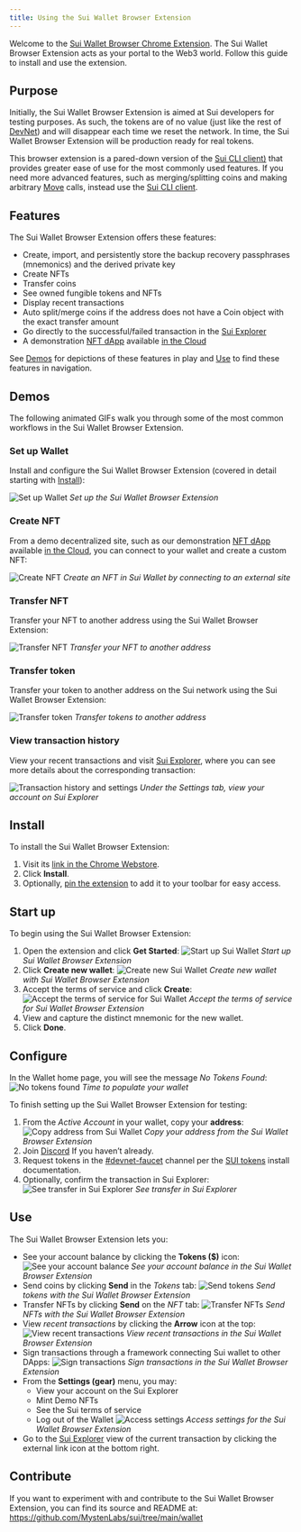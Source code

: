 ```yaml
---
title: Using the Sui Wallet Browser Extension
---
```


Welcome to the [Sui Wallet Browser Chrome Extension](https://chrome.google.com/webstore/detail/sui-wallet/opcgpfmipidbgpenhmajoajpbobppdil). The Sui Wallet Browser Extension acts as your portal to the Web3 world. Follow this guide to install and use the extension.

## Purpose

Initially, the Sui Wallet Browser Extension is aimed at Sui developers for testing purposes. As such, the tokens are of no value (just like the rest of [DevNet](../explore/devnet.md)) and will disappear each time we reset the network. In time, the Sui Wallet Browser Extension will be production ready for real tokens.

This browser extension is a pared-down version of the [Sui CLI client)](../build/cli-client.md) that provides greater ease of use for the most commonly used features. If you need more advanced features, such as merging/splitting coins and making arbitrary [Move](../build/move/index.md) calls, instead use the [Sui CLI client](../build/cli-client.md).

## Features

The Sui Wallet Browser Extension offers these features:

* Create, import, and persistently store the backup recovery passphrases (mnemonics) and the derived private key
* Create NFTs
* Transfer coins
* See owned fungible tokens and NFTs
* Display recent transactions
* Auto split/merge coins if the address does not have a Coin object with the exact transfer amount
* Go directly to the successful/failed transaction in the [Sui Explorer](https://explorer.devnet.sui.io/)
* A demonstration [NFT dApp](https://github.com/MystenLabs/sui/tree/main/wallet/examples/demo-nft-dapp) available [in the Cloud](http://sui-wallet-demo.s3-website-us-east-1.amazonaws.com/)

See [Demos](#demos) for depictions of these features in play and [Use](#use) to find these features in navigation.

## Demos

The following animated GIFs walk you through some of the most common workflows in the Sui Wallet Browser Extension.

### Set up Wallet

Install and configure the Sui Wallet Browser Extension (covered in detail starting with [Install](#install)):

![Set up Wallet](../../static/onboarding.gif "Set up Wallet")
*Set up the Sui Wallet Browser Extension*

### Create NFT

From a demo decentralized site, such as our demonstration [NFT dApp](https://github.com/MystenLabs/sui/tree/main/wallet/examples/demo-nft-dapp) available [in the Cloud](http://sui-wallet-demo.s3-website-us-east-1.amazonaws.com/), you can connect to your wallet and create a custom NFT:

![Create NFT](../../static/create_NFT.gif "Create NFT")
*Create an NFT in Sui Wallet by connecting to an external site*

### Transfer NFT

Transfer your NFT to another address using the Sui Wallet Browser Extension:

![Transfer NFT](../../static/nft_transfer.gif "Transfer NFT")
*Transfer your NFT to another address*

### Transfer token

Transfer your token to another address on the Sui network using the Sui Wallet Browser Extension:

![Transfer token](../../static/token_transfer.gif "Transfer token")
*Transfer tokens to another address*

### View transaction history

View your recent transactions and visit [Sui Explorer](https://explorer.devnet.sui.io/), where you can see more details about the corresponding transaction:

![Transaction history and settings](../../static/txn_history_and_settings.gif "Transaction history and settings")
*Under the *Settings* tab, view your account on Sui Explorer*

## Install

To install the Sui Wallet Browser Extension:
1. Visit its [link in the Chrome Webstore](https://chrome.google.com/webstore/detail/sui-wallet/opcgpfmipidbgpenhmajoajpbobppdil).
1. Click **Install**.
1. Optionally, [pin the extension](https://www.howtogeek.com/683099/how-to-pin-and-unpin-extensions-from-the-chrome-toolbar/) to add it to your toolbar for easy access.

## Start up

To begin using the Sui Wallet Browser Extension:
1. Open the extension and click **Get Started**:
   ![Start up Sui Wallet](../../static/Sui-wallet-get-started.png "Start up Sui Wallet")
   *Start up Sui Wallet Browser Extension*
1. Click **Create new wallet**:
   ![Create new Sui Wallet](../../static/Sui-wallet-new-account.png "Create new Sui Wallet")
   *Create new wallet with Sui Wallet Browser Extension*
1. Accept the terms of service and click **Create**:
   ![Accept the terms of service for Sui Wallet](../../static/Sui-wallet-ToS.png "Accept ToS")
   *Accept the terms of service for Sui Wallet Browser Extension*
1. View and capture the distinct mnemonic for the new wallet.
1. Click **Done**.

## Configure

In the Wallet home page, you will see the message _No Tokens Found_:
![No tokens found](../../static/Sui-wallet-no-tokens.png "[No tokens found")
*Time to populate your wallet*

To finish setting up the Sui Wallet Browser Extension for testing:
1. From the _Active Account_ in your wallet, copy your **address**:
   ![Copy address from Sui Wallet](../../static/Sui-wallet-copy-address.png "Copy address")
   *Copy your address from the Sui Wallet Browser Extension*
1. Join [Discord](https://discord.gg/sui) If you haven’t already.
1. Request tokens in the [#devnet-faucet](https://discord.com/channels/916379725201563759/971488439931392130)
   channel per the [SUI tokens](../build/install.md#sui-tokens) install documentation.
1. Optionally, confirm the transaction in Sui Explorer:
   ![See transfer in Sui Explorer](../../static/Sui-explorer-token-transfer.png "See Sui Explorer")
   *See transfer in Sui Explorer*

## Use

The Sui Wallet Browser Extension lets you:

* See your account balance by clicking the **Tokens ($)** icon:
   ![See your account balance](../../static/tokens.png "See tokens")
   *See your account balance in the Sui Wallet Browser Extension*
* Send coins by clicking **Send** in the _Tokens_ tab:
   ![Send tokens](../../static/token-transfer.png "Send tokens")
   *Send tokens with the Sui Wallet Browser Extension*
* Transfer NFTs by clicking **Send** on the _NFT_ tab:
   ![Transfer NFTs](../../static/NFT-transfer.png "Send tokens")
   *Send NFTs with the Sui Wallet Browser Extension*
* View _recent transactions_ by clicking the **Arrow** icon at the top:
   ![View recent transactions](../../static/txn-history.png "View recent transactions")
   *View recent transactions in the Sui Wallet Browser Extension*
* Sign transactions through a framework connecting Sui wallet to other DApps:
   ![Sign transactions](../../static/txn-signing.png "View recent transactions")
   *Sign transactions in the Sui Wallet Browser Extension*
* From the **Settings (gear)** menu, you may:
    * View your account on the Sui Explorer
    * Mint Demo NFTs
    * See the Sui terms of service
    * Log out of the Wallet
   ![Access settings](../../static/settings.png "Access wallet settings")
   *Access settings for the Sui Wallet Browser Extension*
* Go to the [Sui Explorer](https://explorer.devnet.sui.io/) view of the current transaction by clicking the external link icon at the bottom right.

## Contribute

If you want to experiment with and contribute to the Sui Wallet Browser Extension, you can find its source and README at:
https://github.com/MystenLabs/sui/tree/main/wallet 
